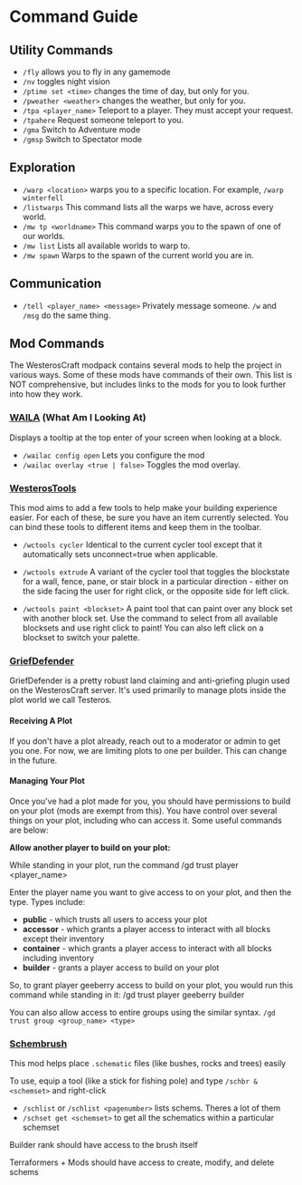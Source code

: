 # Command Guide

## Utility Commands

- `/fly` allows you to fly in any gamemode
- `/nv` toggles night vision
- `/ptime set <time>` changes the time of day, but only for you.
- `/pweather <weather>` changes the weather, but only for you.
- `/tpa <player_name>` Teleport to a player. They must accept your request.
- `/tpahere` Request someone teleport to you.
- `/gma` Switch to Adventure mode
- `/gmsp` Switch to Spectator mode

## Exploration

- `/warp <location>` warps you to a specific location. For example, `/warp winterfell`
- `/listwarps` This command lists all the warps we have, across every world.
- `/mw tp <worldname>` This command warps you to the spawn of one of our worlds.
- `/mw list` Lists all available worlds to warp to.
- `/mw spawn` Warps to the spawn of the current world you are in.

## Communication

- `/tell <player_name> <message>` Privately message someone. `/w` and `/msg` do the same thing.

## Mod Commands

The WesterosCraft modpack contains several mods to help the project in various ways. Some of these mods have commands of their own. This list is NOT comprehensive, but includes links to the mods for you to look further into how they work.

### [WAILA](https://www.curseforge.com/minecraft/mc-mods/wthit-forge) (What Am I Looking At)

Displays a tooltip at the top enter of your screen when looking at a block.

- `/wailac config open` Lets you configure the mod
- `/wailac overlay <true | false>` Toggles the mod overlay.

### [WesterosTools](https://github.com/WesterosCraft/WesterosTools)

This mod aims to add a few tools to help make your building experience easier. For each of these, be sure you have an item currently selected. You can bind these tools to different items and keep them in the toolbar.

- `/wctools cycler` Identical to the current cycler tool except that it automatically sets unconnect=true when applicable.

- `/wctools extrude` A variant of the cycler tool that toggles the blockstate for a wall, fence, pane, or stair block in a particular direction - either on the side facing the user for right click, or the opposite side for left click.

- `/wctools paint <blockset>`
  A paint tool that can paint over any block set with another block set. Use the command to select from all available blocksets and use right click to paint! You can also left click on a blockset to switch your palette.

### [GriefDefender](https://docs.griefdefender.com/)

GriefDefender is a pretty robust land claiming and anti-griefing plugin used on the WesterosCraft server. It's used primarily to manage plots inside the plot world we call Testeros.

#### Receiving A Plot

If you don't have a plot already, reach out to a moderator or admin to get you one. For now, we are limiting plots to one per builder. This can change in the future.

#### Managing Your Plot

Once you've had a plot made for you, you should have permissions to build on your plot (mods are exempt from this). You have control over several things on your plot, including who can access it. Some useful commands are below:

**Allow another player to build on your plot:**

While standing in your plot, run the command /gd trust player <player_name> <type>

Enter the player name you want to give access to on your plot, and then the type. Types include:

- **public** - which trusts all users to access your plot
- **accessor** - which grants a player access to interact with all blocks except their inventory
- **container** - which grants a player access to interact with all blocks including inventory
- **builder** - grants a player access to build on your plot

So, to grant player geeberry access to build on your plot, you would run this command while standing in it: /gd trust player geeberry builder

You can also allow access to entire groups using the similar syntax. `/gd trust group <group_name> <type>`

### [Schembrush](https://github.com/WesterosCraft/SchematicBrush)

This mod helps place `.schematic` files (like bushes, rocks and trees) easily

To use, equip a tool (like a stick for fishing pole) and type `/schbr &<schemset>` and right-click

- `/schlist` or `/schlist <pagenumber>` lists schems. Theres a lot of them
- `/schset get <schemset>` to get all the schematics within a particular schemset

Builder rank should have access to the brush itself

Terraformers + Mods should have access to create, modify, and delete schems
